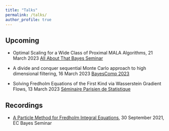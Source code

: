 ```yaml
---
title: "Talks"
permalink: /talks/
author_profile: true
---
```


## Upcoming 

* Optimal Scaling for a Wide Class of Proximal MALA Algorithms, 21 March 2023 [All About That Bayes Seminar](https://sites.google.com/view/all-about-that-bayes/#h.3vqx6sj2stlg)

* A divide and conquer sequential Monte Carlo approach
to high dimensional filtering, 16 March 2023 [BayesComp 2023](https://bayescomp2023.com/programme)

* Solving Fredholm Equations of the First Kind via Wasserstein Gradient Flows, 13 March 2023
  [Séminaire Parisien de Statistique](https://sites.google.com/site/semstats/home)

## Recordings

* [A Particle Method for Fredholm Integral Equations](https://www.youtube.com/watch?v=2rwDxdusAvw&ab_channel=ACEMS-ARCCentreofExcellenceforMathematical%26StatisticalFrontiers), 30 September 2021, EC Bayes Seminar

